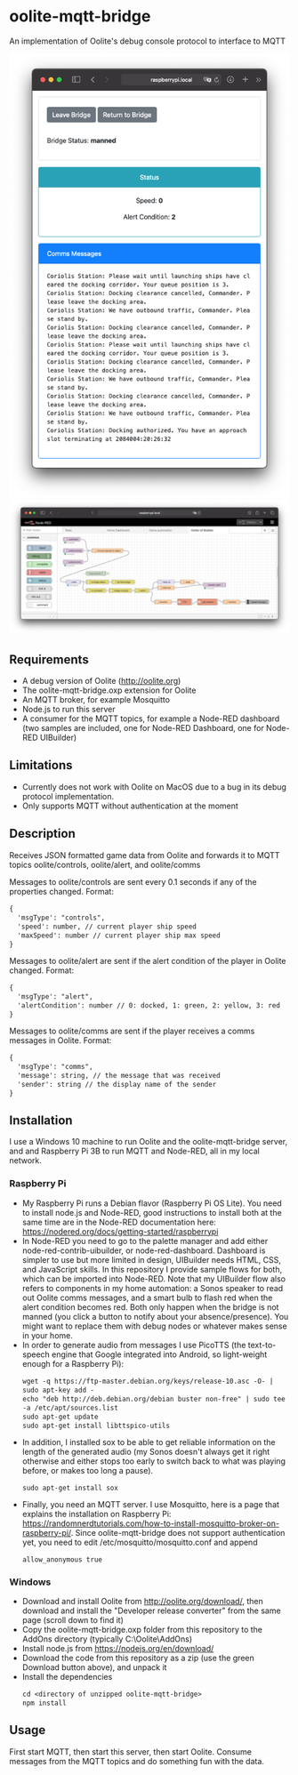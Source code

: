 # oolite-mqtt-bridge
An implementation of Oolite's debug console protocol to interface to MQTT

![Node-RED UIBuilder-based Oolite Dashboard](https://github.com/maikschulz/oolite-mqtt-bridge/blob/master/uibuilder-demo-01.png?raw=true)
![Node-RED UIBuilder flow for the Oolite Dashboard](https://github.com/maikschulz/oolite-mqtt-bridge/blob/master/uibuilder-flow-01.png?raw=true)

## Requirements
- A debug version of Oolite (http://oolite.org)
- The oolite-mqtt-bridge.oxp extension for Oolite
- An MQTT broker, for example Mosquitto
- Node.js to run this server
- A consumer for the MQTT topics, for example a Node-RED dashboard (two samples are included, one for Node-RED Dashboard, one for Node-RED UIBuilder)

## Limitations
- Currently does not work with Oolite on MacOS due to a bug in its debug protocol implementation.
- Only supports MQTT without authentication at the moment

## Description
Receives JSON formatted game data from Oolite and forwards it to MQTT topics oolite/controls, oolite/alert, and oolite/comms

Messages to oolite/controls are sent every 0.1 seconds if any of the properties changed. Format:

    {
      'msgType': "controls",
      'speed': number, // current player ship speed
      'maxSpeed': number // current player ship max speed
    }
  
Messages to oolite/alert are sent if the alert condition of the player in Oolite changed. Format:

    {
      'msgType': "alert",
      'alertCondition': number // 0: docked, 1: green, 2: yellow, 3: red
    }
    
Messages to oolite/comms are sent if the player receives a comms messages in Oolite. Format:

    {
      'msgType': "comms",
      'message': string, // the message that was received
      'sender': string // the display name of the sender
    }

## Installation
I use a Windows 10 machine to run Oolite and the oolite-mqtt-bridge server, and and Raspberry Pi 3B to run MQTT and Node-RED, all in my local network.

### Raspberry Pi
- My Raspberry Pi runs a Debian flavor (Raspberry Pi OS Lite). You need to install node.js and Node-RED, good instructions to install both at the same time are in the Node-RED documentation here: https://nodered.org/docs/getting-started/raspberrypi
- In Node-RED you need to go to the palette manager and add either node-red-contrib-uibuilder, or node-red-dashboard. Dashboard is simpler to use but more limited in design, UIBuilder needs HTML, CSS, and JavaScript skills. In this repository I provide sample flows for both, which can be imported into Node-RED. Note that my UIBuilder flow also refers to components in my home automation: a Sonos speaker to read out Oolite comms messages, and a smart bulb to flash red when the alert condition becomes red. Both only happen when the bridge is not manned (you click a button to notify about your absence/presence). You might want to replace them with debug nodes or whatever makes sense in your home.
- In order to generate audio from messages I use PicoTTS (the text-to-speech engine that Google integrated into Android, so light-weight enough for a Raspberry Pi):
    ```
    wget -q https://ftp-master.debian.org/keys/release-10.asc -O- | sudo apt-key add -
    echo "deb http://deb.debian.org/debian buster non-free" | sudo tee -a /etc/apt/sources.list
    sudo apt-get update
    sudo apt-get install libttspico-utils
    ```
- In addition, I installed sox to be able to get reliable information on the length of the generated audio (my Sonos doesn't always get it right otherwise and either stops too early to switch back to what was playing before, or makes too long a pause).
    ```
    sudo apt-get install sox
    ```
- Finally, you need an MQTT server. I use Mosquitto, here is a page that explains the installation on Raspberry Pi: https://randomnerdtutorials.com/how-to-install-mosquitto-broker-on-raspberry-pi/. Since oolite-mqtt-bridge does not support authentication yet, you need to edit /etc/mosquitto/mosquitto.conf and append
    ```
    allow_anonymous true
    ```

### Windows
- Download and install Oolite from http://oolite.org/download/, then download and install the "Developer release converter" from the same page (scroll down to find it)
- Copy the oolite-mqtt-bridge.oxp folder from this repository to the AddOns directory (typically C:\Oolite\AddOns)
- Install node.js from https://nodejs.org/en/download/
- Download the code from this repository as a zip (use the green Download button above), and unpack it
- Install the dependencies
    ```
    cd <directory of unzipped oolite-mqtt-bridge>
    npm install
    ```
    

## Usage
First start MQTT, then start this server, then start Oolite. Consume messages from the MQTT topics and do something fun with the data.
